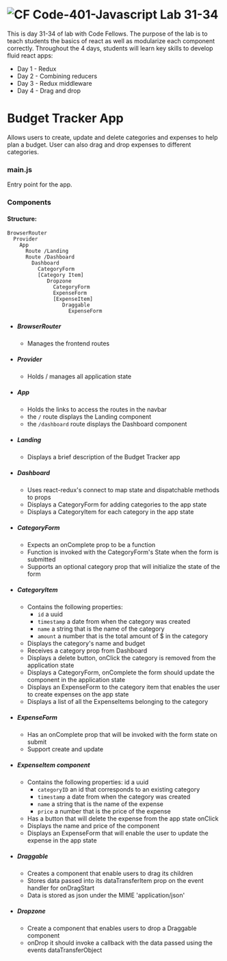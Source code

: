 ![CF](https://camo.githubusercontent.com/70edab54bba80edb7493cad3135e9606781cbb6b/687474703a2f2f692e696d6775722e636f6d2f377635415363382e706e67) Code-401-Javascript Lab 31-34
===
This is day 31-34 of lab with Code Fellows. The purpose of the lab is to teach students the basics of react as well as modularize each component correctly. Throughout the 4 days, students will learn key skills to develop fluid react apps:
* Day 1 - Redux
* Day 2 - Combining reducers
* Day 3 - Redux middleware
* Day 4 - Drag and drop

# Budget Tracker App

Allows users to create, update and delete categories and expenses to help plan a budget. User can also drag and drop expenses to different categories.

### main.js

Entry point for the app.

### Components

#### Structure:
```
BrowserRouter
  Provider
    App
      Route /Landing
      Route /Dashboard
        Dashboard
          CategoryForm
          [Category Item]
             Dropzone
               CategoryForm
               ExpenseForm
               [ExpenseItem]
                  Draggable
                    ExpenseForm
```
  * ##### BrowserRouter
    * Manages the frontend routes
  * ##### Provider
    * Holds / manages all application state
  * ##### App
    * Holds the links to access the routes in the navbar
    * the `/` route displays the Landing component
    * the `/dashboard` route displays the Dashboard component
  * ##### Landing
    * Displays a brief description of the Budget Tracker app
  * ##### Dashboard
    * Uses react-redux's connect to map state and dispatchable methods to props
    * Displays a CategoryForm for adding categories to the app state
    * Displays a CategoryItem for each category in the app state
  * ##### CategoryForm
    * Expects an onComplete prop to be a function
    * Function is invoked with the CategoryForm's State when the form is submitted
    * Supports an optional category prop that will initialize the state of the form
  * ##### CategoryItem
    * Contains the following properties:
      * `id` a uuid
      * `timestamp` a date from when the category was created
      * `name` a string that is the name of the category
      * `amount` a number that is the total amount of $ in the category
    * Displays the category's name and budget
    * Receives a category prop from Dashboard
    * Displays a delete button, onClick the category is removed from the application state
    * Displays a CategoryForm, onComplete the form should update the component in the application state
    * Displays an ExpenseForm to the category item that enables the user to create expenses on the app state
    * Displays a list of all the ExpenseItems belonging to the category
  * ##### ExpenseForm
    * Has an onComplete prop that will be invoked with the form state on submit
    * Support create and update
  * ##### ExpenseItem component
    * Contains the following properties:
    id a uuid
      * `categoryID` an id that corresponds to an existing category
      * `timestamp` a date from when the category was created
      * `name` a string that is the name of the expense
      * `price` a number that is the price of the expense
    * Has a button that will delete the expense from the app state onClick
    * Displays the name and price of the component
    * Displays an ExpenseForm that will enable the user to update the expense in the app state

* ##### Draggable
  * Creates a component that enable users to drag its children
  * Stores data passed into its dataTransferItem prop on the event handler for onDragStart
  * Data is stored as json under the MIME 'application/json'
* ##### Dropzone
  * Create a component that enables users to drop a Draggable component
  * onDrop it should invoke a callback with the data passed using the events dataTransferObject
